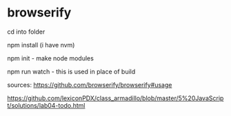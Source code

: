 # browserify

cd into folder

npm install (i have nvm)

npm init - make node modules

npm run watch - this is used in place of build

sources: https://github.com/browserify/browserify#usage

https://github.com/lexiconPDX/class_armadillo/blob/master/5%20JavaScript/solutions/lab04-todo.html
